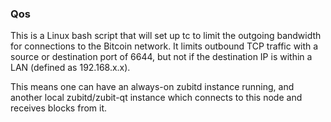 ### Qos ###

This is a Linux bash script that will set up tc to limit the outgoing bandwidth for connections to the Bitcoin network. It limits outbound TCP traffic with a source or destination port of 6644, but not if the destination IP is within a LAN (defined as 192.168.x.x).

This means one can have an always-on zubitd instance running, and another local zubitd/zubit-qt instance which connects to this node and receives blocks from it.
